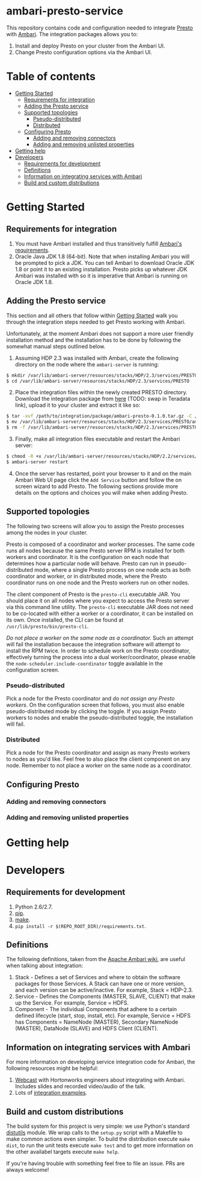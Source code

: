 # ambari-presto-service

This repository contains code and configuration needed to integrate [Presto](https://prestodb.io/) with [Ambari](https://ambari.apache.org/). The integration packages allows you to:

1. Install and deploy Presto on your cluster from the Ambari UI.
2. Change Presto configuration options via the Ambari UI.

# Table of contents

* [Getting Started](#getting-started)
  * [Requirements for integration](#requirements-for-integration)
  * [Adding the Presto service](#adding-the-presto-service)
  * [Supported topologies](#supported-topologies)
    * [Pseudo-distributed](#pseudo-distributed)
    * [Distributed](#distributed)
  * [Configuring Presto](#configuring-presto)
    * [Adding and removing connectors](#adding-and-removing-connectors)
    * [Adding and removing unlisted properties](#adding-and-removing-unlisted-properties)
* [Getting help](#getting-help)
* [Developers](#developers)
  * [Requirements for development](#requirements-for-development)
  * [Definitions](#definitions)
  * [Information on integrating services with Ambari](#information-on-integrating-services-with-ambari)
  * [Build and custom distributions](#build-and-custome-distributions)

# Getting Started

## Requirements for integration

1. You must have Ambari installed and thus transitively fulfill [Ambari's requirements](http://docs.hortonworks.com/HDPDocuments/Ambari-2.1.2.1/bk_Installing_HDP_AMB/content/_meet_minimum_system_requirements.html).
2. Oracle Java JDK 1.8 (64-bit). Note that when installing Ambari you will be prompted to pick a JDK. You can tell Ambari to download Oracle JDK 1.8 or point it to an existing installation. Presto picks up whatever JDK Ambari was installed with so it is imperative that Ambari is running on Oracle JDK 1.8.

## Adding the Presto service

This section and all others that follow within [Getting Started](#getting-started) walk you through the integration steps needed to get Presto working with Ambari.

Unfortunately, at the moment Ambari does not support a more user friendly installation method and the installation has to be done by following the somewhat manual steps outlined below.

1. Assuming HDP 2.3 was installed with Ambari, create the following directory on the node where the `ambari-server` is running:
```bash
$ mkdir /var/lib/ambari-server/resources/stacks/HDP/2.3/services/PRESTO
$ cd /var/lib/ambari-server/resources/stacks/HDP/2.3/services/PRESTO
```
2. Place the integration files within the newly created PRESTO directory. Download the integration package from [here](https://s3-us-west-2.amazonaws.com/ambari-installation/ambari-presto-0.1.0.tar.gz) (TODO: swap in Teradata link), upload it to your cluster and extract it like so:
```bash
$ tar -xvf /path/to/integration/package/ambari-presto-0.1.0.tar.gz -C /var/lib/ambari-server/resources/stacks/HDP/2.3/services/PRESTO
$ mv /var/lib/ambari-server/resources/stacks/HDP/2.3/services/PRESTO/ambari-presto-0.1.0/* /var/lib/ambari-server/resources/stacks/HDP/2.3/services/PRESTO
$ rm -f /var/lib/ambari-server/resources/stacks/HDP/2.3/services/PRESTO/ambari-presto-0.1.0
```
3. Finally, make all integration files executable and restart the Ambari server:
```bash
$ chmod -R +x /var/lib/ambari-server/resources/stacks/HDP/2.2/services/PRESTO/*
$ ambari-server restart
```
4. Once the server has restarted, point your browser to it and on the main Ambari Web UI page click the `Add Service` button and follow the on screen wizard to add Presto. The following sections provide more details on the options and choices you will make when adding Presto.

## Supported topologies

The following two screens will allow you to assign the Presto processes among the nodes in your cluster.

Presto is composed of a coordinator and worker processes. The same code runs all nodes because the same Presto server RPM is installed for both workers and coordinator. It is the configuration on each node that determines how a particular node will behave. Presto can run in pseudo-distributed mode, where a single Presto process on one node acts as both coordinator and worker, or in distributed mode, where the Presto coordinator runs on one node and the Presto workers run on other nodes.

The client component of Presto is the `presto-cli` executable JAR. You should place it on all nodes where you expect to access the Presto server via this command line utility. The `presto-cli` executable JAR does not need to be co-located with either a worker or a coordinator, it can be installed on its own. Once installed, the CLI can be found at `/usr/lib/presto/bin/presto-cli`.

*Do not place a worker on the same node as a coordinator.* Such an attempt will fail the installation because the integration software will attempt to install the RPM twice. In order to schedule work on the Presto coordinator, effectively turning the process into a dual worker/coordinator, please enable the `node-scheduler.include-coordinator` toggle available in the configuration screen.

### Pseudo-distributed

Pick a node for the Presto coordinator and *do not assign any Presto workers*. On the configuration screen that follows, you must also enable pseudo-distributed mode by clicking the toggle. If you assign Presto workers to nodes and enable the pseudo-distributed toggle, the installation will fail.

### Distributed

Pick a node for the Presto coordinator and assign as many Presto workers to nodes as you'd like. Feel free to also place the client component on any node. Remember to not place a worker on the same node as a coordinator.

## Configuring Presto

### Adding and removing connectors

### Adding and removing unlisted properties

# Getting help

# Developers

## Requirements for development

1. Python 2.6/2.7.
2. [pip](https://pip.pypa.io/en/stable/installing/).
3. [make](https://www.gnu.org/software/make/).
4. `pip install -r $(REPO_ROOT_DIR)/requirements.txt`.

## Definitions

The following definitions, taken from the [Apache Ambari wiki](https://cwiki.apache.org/confluence/display/AMBARI/Stacks+and+Services), are useful when talking about integration:

1. Stack - Defines a set of Services and where to obtain the software packages for those Services. A Stack can have one or more version, and each version can be active/inactive. For example, Stack = HDP-2.3.
2. Service - Defines the Components (MASTER, SLAVE, CLIENT) that make up the Service. For example, Service = HDFS.
3. Component - The individual Components that adhere to a certain defined lifecycle (start, stop, install, etc). For example, Service = HDFS has Components = NameNode (MASTER), Secondary NameNode (MASTER), DataNode (SLAVE) and HDFS Client (CLIENT).

## Information on integrating services with Ambari

For more information on developing service integration code for Ambari, the following resources might be helpful:
1. [Webcast](http://hortonworks.com/partners/learn/#ambari) with Hortonworks engineers about integrating with Ambari. Includes slides and recorded video/audio of the talk.
2. Lots of [integration examples](https://github.com/abajwa-hw/ambari-workshops).

## Build and custom distributions

The build system for this project is very simple: we use Python's standard [distutils](https://docs.python.org/2/distutils/) module. We wrap calls to the `setup.py` script with a Makefile to make common actions even simpler. To build the distribution execute `make dist`, to run the unit tests execute `make test` and to get more information on the other availabel targets execute `make help`.

If you're having trouble with something feel free to file an issue. PRs are always welcome!
